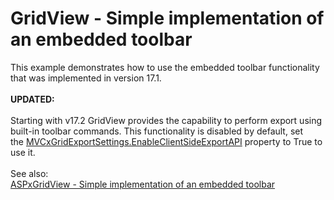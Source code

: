 # GridView - Simple implementation of an embedded toolbar


This example demonstrates how to use the embedded toolbar functionality that was implemented in version 17.1.<br><br><strong>UPDATED:</strong><br><br>Starting with v17.2 GridView provides the capability to perform export using built-in toolbar commands. This functionality is disabled by default, set the <a href="https://documentation.devexpress.com/AspNet/DevExpress.Web.Mvc.MVCxGridExportSettings.EnableClientSideExportAPI.property">MVCxGridExportSettings.EnableClientSideExportAPI</a> property to True to use it. <br><br>See also:<br><a href="https://www.devexpress.com/Support/Center/p/T552217">ASPxGridView - Simple implementation of an embedded toolbar </a>

<br/>


